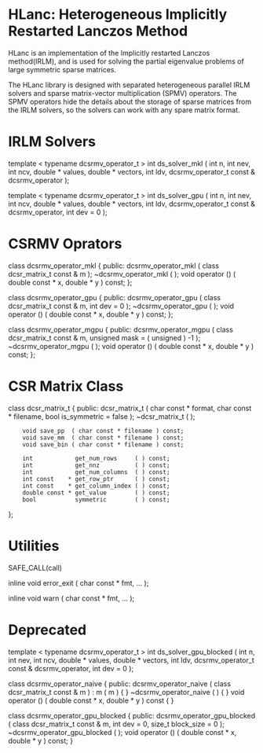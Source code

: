 HLanc: Heterogeneous Implicitly Restarted Lanczos Method
========================================================

HLanc is an implementation of the Implicitly restarted Lanczos method(IRLM),
and is used for solving the partial eigenvalue problems of large symmetric
sparse matrices.

The HLanc library is designed with separated heterogeneous parallel
IRLM solvers and sparse matrix-vector multiplication (SPMV) operators.
The SPMV operators hide the details about the storage of sparse matrices
from the IRLM solvers, so the solvers can work with any spare matrix format.


IRLM Solvers
============

template < typename dcsrmv_operator_t >
int ds_solver_mkl ( int n, int nev, int ncv, double * values, double * vectors, int ldv, dcsrmv_operator_t const & dcsrmv_operator );

template < typename dcsrmv_operator_t >
int ds_solver_gpu ( int n, int nev, int ncv, double * values, double * vectors, int ldv, dcsrmv_operator_t const & dcsrmv_operator, int dev = 0 );


CSRMV Oprators
==============

class dcsrmv_operator_mkl {
public:
        dcsrmv_operator_mkl ( class dcsr_matrix_t const & m );
        ~dcsrmv_operator_mkl ( );
        void operator () ( double const * x, double * y ) const;
};

class dcsrmv_operator_gpu {
public:
        dcsrmv_operator_gpu ( class dcsr_matrix_t const & m, int dev = 0 );
        ~dcsrmv_operator_gpu ( );
        void operator () ( double const * x, double * y ) const;
};

class dcsrmv_operator_mgpu {
public:
        dcsrmv_operator_mgpu ( class dcsr_matrix_t const & m, unsigned mask = ( unsigned ) -1 );
        ~dcsrmv_operator_mgpu ( );
        void operator () ( double const * x, double * y ) const;
};


CSR Matrix Class
================

class dcsr_matrix_t {
public:
        dcsr_matrix_t ( char const * format, char const * filename, bool is_symmetric = false );
        ~dcsr_matrix_t ( );

        void save_pp  ( char const * filename ) const;
        void save_mm  ( char const * filename ) const;
        void save_bin ( char const * filename ) const;

        int            get_num_rows     ( ) const;
        int            get_nnz          ( ) const;
        int            get_num_columns  ( ) const;
        int const    * get_row_ptr      ( ) const;
        int const    * get_column_index ( ) const;
        double const * get_value        ( ) const;
        bool           symmetric        ( ) const;
};


Utilities
=========

SAFE_CALL(call)

inline
void error_exit ( char const * fmt, ... );

inline
void warn ( char const * fmt, ... );


Deprecated
==========

template < typename dcsrmv_operator_t >
int ds_solver_gpu_blocked ( int n, int nev, int ncv, double * values, double * vectors, int ldv, dcsrmv_operator_t const & dcsrmv_operator, int dev = 0 );

class dcsrmv_operator_naive {
public:
        dcsrmv_operator_naive ( class dcsr_matrix_t const & m ) : m ( m ) { }
        ~dcsrmv_operator_naive ( ) { }
        void operator () ( double const * x, double * y ) const {
}

class dcsrmv_operator_gpu_blocked {
public:
        dcsrmv_operator_gpu_blocked ( class dcsr_matrix_t const & m, int dev = 0, size_t block_size = 0 );
        ~dcsrmv_operator_gpu_blocked ( );
        void operator () ( double const * x, double * y ) const;
}
